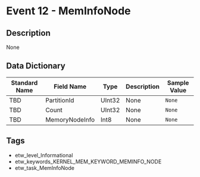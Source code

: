 # Event 12 - MemInfoNode

## Description
None

## Data Dictionary
|Standard Name|Field Name|Type|Description|Sample Value|
|---|---|---|---|---|
|TBD|PartitionId|UInt32|None|`None`|
|TBD|Count|UInt32|None|`None`|
|TBD|MemoryNodeInfo|Int8|None|`None`|

## Tags
* etw_level_Informational
* etw_keywords_KERNEL_MEM_KEYWORD_MEMINFO_NODE
* etw_task_MemInfoNode